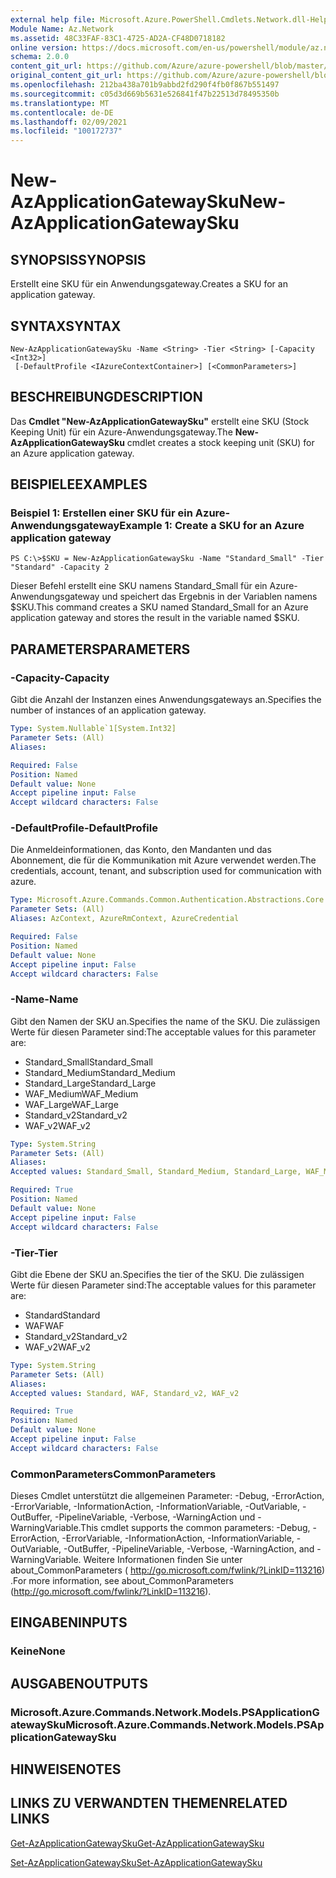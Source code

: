 ```yaml
---
external help file: Microsoft.Azure.PowerShell.Cmdlets.Network.dll-Help.xml
Module Name: Az.Network
ms.assetid: 48C33FAF-83C1-4725-AD2A-CF48D0718182
online version: https://docs.microsoft.com/en-us/powershell/module/az.network/new-azapplicationgatewaysku
schema: 2.0.0
content_git_url: https://github.com/Azure/azure-powershell/blob/master/src/Network/Network/help/New-AzApplicationGatewaySku.md
original_content_git_url: https://github.com/Azure/azure-powershell/blob/master/src/Network/Network/help/New-AzApplicationGatewaySku.md
ms.openlocfilehash: 212ba438a701b9abbd2fd290f4fb0f867b551497
ms.sourcegitcommit: c05d3d669b5631e526841f47b22513d78495350b
ms.translationtype: MT
ms.contentlocale: de-DE
ms.lasthandoff: 02/09/2021
ms.locfileid: "100172737"
---
```

# <span data-ttu-id="25e96-101">New-AzApplicationGatewaySku</span><span class="sxs-lookup"><span data-stu-id="25e96-101">New-AzApplicationGatewaySku</span></span>

## <span data-ttu-id="25e96-102">SYNOPSIS</span><span class="sxs-lookup"><span data-stu-id="25e96-102">SYNOPSIS</span></span>
<span data-ttu-id="25e96-103">Erstellt eine SKU für ein Anwendungsgateway.</span><span class="sxs-lookup"><span data-stu-id="25e96-103">Creates a SKU for an application gateway.</span></span>

## <span data-ttu-id="25e96-104">SYNTAX</span><span class="sxs-lookup"><span data-stu-id="25e96-104">SYNTAX</span></span>

```
New-AzApplicationGatewaySku -Name <String> -Tier <String> [-Capacity <Int32>]
 [-DefaultProfile <IAzureContextContainer>] [<CommonParameters>]
```

## <span data-ttu-id="25e96-105">BESCHREIBUNG</span><span class="sxs-lookup"><span data-stu-id="25e96-105">DESCRIPTION</span></span>
<span data-ttu-id="25e96-106">Das **Cmdlet "New-AzApplicationGatewaySku"** erstellt eine SKU (Stock Keeping Unit) für ein Azure-Anwendungsgateway.</span><span class="sxs-lookup"><span data-stu-id="25e96-106">The **New-AzApplicationGatewaySku** cmdlet creates a stock keeping unit (SKU) for an Azure application gateway.</span></span>

## <span data-ttu-id="25e96-107">BEISPIELE</span><span class="sxs-lookup"><span data-stu-id="25e96-107">EXAMPLES</span></span>

### <span data-ttu-id="25e96-108">Beispiel 1: Erstellen einer SKU für ein Azure-Anwendungsgateway</span><span class="sxs-lookup"><span data-stu-id="25e96-108">Example 1: Create a SKU for an Azure application gateway</span></span>
```
PS C:\>$SKU = New-AzApplicationGatewaySku -Name "Standard_Small" -Tier "Standard" -Capacity 2
```

<span data-ttu-id="25e96-109">Dieser Befehl erstellt eine SKU namens Standard_Small für ein Azure-Anwendungsgateway und speichert das Ergebnis in der Variablen namens $SKU.</span><span class="sxs-lookup"><span data-stu-id="25e96-109">This command creates a SKU named Standard_Small for an Azure application gateway and stores the result in the variable named $SKU.</span></span>

## <span data-ttu-id="25e96-110">PARAMETERS</span><span class="sxs-lookup"><span data-stu-id="25e96-110">PARAMETERS</span></span>

### <span data-ttu-id="25e96-111">-Capacity</span><span class="sxs-lookup"><span data-stu-id="25e96-111">-Capacity</span></span>
<span data-ttu-id="25e96-112">Gibt die Anzahl der Instanzen eines Anwendungsgateways an.</span><span class="sxs-lookup"><span data-stu-id="25e96-112">Specifies the number of instances of an application gateway.</span></span>

```yaml
Type: System.Nullable`1[System.Int32]
Parameter Sets: (All)
Aliases:

Required: False
Position: Named
Default value: None
Accept pipeline input: False
Accept wildcard characters: False
```

### <span data-ttu-id="25e96-113">-DefaultProfile</span><span class="sxs-lookup"><span data-stu-id="25e96-113">-DefaultProfile</span></span>
<span data-ttu-id="25e96-114">Die Anmeldeinformationen, das Konto, den Mandanten und das Abonnement, die für die Kommunikation mit Azure verwendet werden.</span><span class="sxs-lookup"><span data-stu-id="25e96-114">The credentials, account, tenant, and subscription used for communication with azure.</span></span>

```yaml
Type: Microsoft.Azure.Commands.Common.Authentication.Abstractions.Core.IAzureContextContainer
Parameter Sets: (All)
Aliases: AzContext, AzureRmContext, AzureCredential

Required: False
Position: Named
Default value: None
Accept pipeline input: False
Accept wildcard characters: False
```

### <span data-ttu-id="25e96-115">-Name</span><span class="sxs-lookup"><span data-stu-id="25e96-115">-Name</span></span>
<span data-ttu-id="25e96-116">Gibt den Namen der SKU an.</span><span class="sxs-lookup"><span data-stu-id="25e96-116">Specifies the name of the SKU.</span></span>
<span data-ttu-id="25e96-117">Die zulässigen Werte für diesen Parameter sind:</span><span class="sxs-lookup"><span data-stu-id="25e96-117">The acceptable values for this parameter are:</span></span>
- <span data-ttu-id="25e96-118">Standard_Small</span><span class="sxs-lookup"><span data-stu-id="25e96-118">Standard_Small</span></span>
- <span data-ttu-id="25e96-119">Standard_Medium</span><span class="sxs-lookup"><span data-stu-id="25e96-119">Standard_Medium</span></span>
- <span data-ttu-id="25e96-120">Standard_Large</span><span class="sxs-lookup"><span data-stu-id="25e96-120">Standard_Large</span></span>
- <span data-ttu-id="25e96-121">WAF_Medium</span><span class="sxs-lookup"><span data-stu-id="25e96-121">WAF_Medium</span></span>
- <span data-ttu-id="25e96-122">WAF_Large</span><span class="sxs-lookup"><span data-stu-id="25e96-122">WAF_Large</span></span>
- <span data-ttu-id="25e96-123">Standard_v2</span><span class="sxs-lookup"><span data-stu-id="25e96-123">Standard_v2</span></span>
- <span data-ttu-id="25e96-124">WAF_v2</span><span class="sxs-lookup"><span data-stu-id="25e96-124">WAF_v2</span></span>

```yaml
Type: System.String
Parameter Sets: (All)
Aliases:
Accepted values: Standard_Small, Standard_Medium, Standard_Large, WAF_Medium, WAF_Large, Standard_v2, WAF_v2

Required: True
Position: Named
Default value: None
Accept pipeline input: False
Accept wildcard characters: False
```

### <span data-ttu-id="25e96-125">-Tier</span><span class="sxs-lookup"><span data-stu-id="25e96-125">-Tier</span></span>
<span data-ttu-id="25e96-126">Gibt die Ebene der SKU an.</span><span class="sxs-lookup"><span data-stu-id="25e96-126">Specifies the tier of the SKU.</span></span>
<span data-ttu-id="25e96-127">Die zulässigen Werte für diesen Parameter sind:</span><span class="sxs-lookup"><span data-stu-id="25e96-127">The acceptable values for this parameter are:</span></span>
- <span data-ttu-id="25e96-128">Standard</span><span class="sxs-lookup"><span data-stu-id="25e96-128">Standard</span></span>
- <span data-ttu-id="25e96-129">WAF</span><span class="sxs-lookup"><span data-stu-id="25e96-129">WAF</span></span>
- <span data-ttu-id="25e96-130">Standard_v2</span><span class="sxs-lookup"><span data-stu-id="25e96-130">Standard_v2</span></span>
- <span data-ttu-id="25e96-131">WAF_v2</span><span class="sxs-lookup"><span data-stu-id="25e96-131">WAF_v2</span></span>

```yaml
Type: System.String
Parameter Sets: (All)
Aliases:
Accepted values: Standard, WAF, Standard_v2, WAF_v2

Required: True
Position: Named
Default value: None
Accept pipeline input: False
Accept wildcard characters: False
```

### <span data-ttu-id="25e96-132">CommonParameters</span><span class="sxs-lookup"><span data-stu-id="25e96-132">CommonParameters</span></span>
<span data-ttu-id="25e96-133">Dieses Cmdlet unterstützt die allgemeinen Parameter: -Debug, -ErrorAction, -ErrorVariable, -InformationAction, -InformationVariable, -OutVariable, -OutBuffer, -PipelineVariable, -Verbose, -WarningAction und -WarningVariable.</span><span class="sxs-lookup"><span data-stu-id="25e96-133">This cmdlet supports the common parameters: -Debug, -ErrorAction, -ErrorVariable, -InformationAction, -InformationVariable, -OutVariable, -OutBuffer, -PipelineVariable, -Verbose, -WarningAction, and -WarningVariable.</span></span> <span data-ttu-id="25e96-134">Weitere Informationen finden Sie unter about_CommonParameters ( http://go.microsoft.com/fwlink/?LinkID=113216) .</span><span class="sxs-lookup"><span data-stu-id="25e96-134">For more information, see about_CommonParameters (http://go.microsoft.com/fwlink/?LinkID=113216).</span></span>

## <span data-ttu-id="25e96-135">EINGABEN</span><span class="sxs-lookup"><span data-stu-id="25e96-135">INPUTS</span></span>

### <span data-ttu-id="25e96-136">Keine</span><span class="sxs-lookup"><span data-stu-id="25e96-136">None</span></span>

## <span data-ttu-id="25e96-137">AUSGABEN</span><span class="sxs-lookup"><span data-stu-id="25e96-137">OUTPUTS</span></span>

### <span data-ttu-id="25e96-138">Microsoft.Azure.Commands.Network.Models.PSApplicationGatewaySku</span><span class="sxs-lookup"><span data-stu-id="25e96-138">Microsoft.Azure.Commands.Network.Models.PSApplicationGatewaySku</span></span>

## <span data-ttu-id="25e96-139">HINWEISE</span><span class="sxs-lookup"><span data-stu-id="25e96-139">NOTES</span></span>

## <span data-ttu-id="25e96-140">LINKS ZU VERWANDTEN THEMEN</span><span class="sxs-lookup"><span data-stu-id="25e96-140">RELATED LINKS</span></span>

[<span data-ttu-id="25e96-141">Get-AzApplicationGatewaySku</span><span class="sxs-lookup"><span data-stu-id="25e96-141">Get-AzApplicationGatewaySku</span></span>](./Get-AzApplicationGatewaySku.md)

[<span data-ttu-id="25e96-142">Set-AzApplicationGatewaySku</span><span class="sxs-lookup"><span data-stu-id="25e96-142">Set-AzApplicationGatewaySku</span></span>](./Set-AzApplicationGatewaySku.md)


